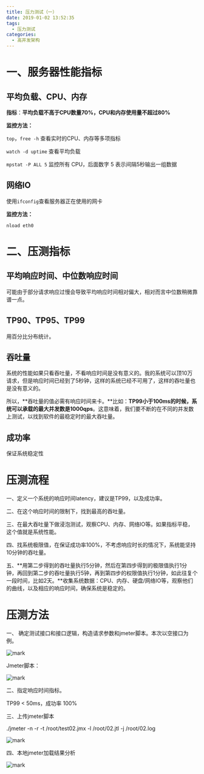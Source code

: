 ```yaml
---
title: 压力测试（一）
date: 2019-01-02 13:52:35
tags:
  - 压力测试
categories:
  - 高并发架构
---
```


# 一、服务器性能指标

## 平均负载、CPU、内存

**指标**：**平均负载不高于CPU数量70%，CPU和内存使用量不超过80%**

**监控方法：**

`top`，`free -h` 查看实时的CPU、内存等多项指标

`watch -d uptime`  查看平均负载

`mpstat -P ALL 5`  监控所有 CPU，后面数字 5 表示间隔5秒输出一组数据

<!-- more -->

## 网络IO

使用`ifconfig`查看服务器正在使用的网卡

**监控方法：**

`nload eth0`

# 二、压测指标

## 平均响应时间、中位数响应时间

可能由于部分请求响应过慢会导致平均响应时间相对偏大，相对而言中位数稍微靠谱一点。

## TP90、TP95、TP99

用百分比分布统计。

## 吞吐量

系统的性能如果只看吞吐量，不看响应时间是没有意义的。我的系统可以顶10万请求，但是响应时间已经到了5秒钟，这样的系统已经不可用了，这样的吞吐量也是没有意义的。

所以，**吞吐量的值必需有响应时间来卡。**比如：**TP99小于100ms的时候，系统可以承载的最大并发数是1000qps**。这意味着，我们要不断的在不同的并发数上测试，以找到软件的最稳定时的最大吞吐量。

## 成功率

保证系统稳定性

# 压测流程

一、定义一个系统的响应时间latency，建议是TP99，以及成功率。

二、在这个响应时间的限制下，找到最高的吞吐量。

三、在最大吞吐量下做浸泡测试，观察CPU、内存、网络IO等。如果指标平稳，这个值就是系统性能。

四、找系统极限值，在保证成功率100%，不考虑响应时长的情况下，系统能坚持10分钟的吞吐量。

五、**用第二步得到的吞吐量执行5分钟，然后在第四步得到的极限值执行1分钟，再回到第二步的吞吐量执行5钟，再到第四步的权限值执行1分钟，如此往复个一段时间，比如2天。**收集系统数据：CPU、内存、硬盘/网络IO等，观察他们的曲线，以及相应的响应时间，确保系统是稳定的。

# 压测方法

一、 确定测试接口和接口逻辑，构造请求参数和jmeter脚本。本次以空接口为例。

![mark](http://pic-cloud.ice-leaf.top/pic-cloud/20190103/5xwTaXWwPPC1.png?imageslim)

Jmeter脚本：

![mark](http://pic-cloud.ice-leaf.top/pic-cloud/20190103/akoq3io8horJ.png?imageslim)

二、指定响应时间指标。

TP99 < 50ms，成功率 100%

三、上传jmeter脚本

./jmeter -n -r -t /root/test02.jmx -l /root/02.jtl -j /root/02.log

![mark](http://pic-cloud.ice-leaf.top/pic-cloud/20190103/uR3YR5qi863x.png?imageslim)

四、本地jmeter加载结果分析

![mark](http://pic-cloud.ice-leaf.top/pic-cloud/20190103/JlG1LDFb0m2f.png?imageslim)









